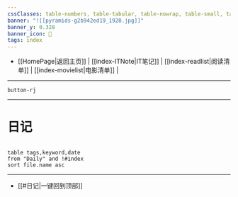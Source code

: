 ```yaml
---
cssClasses: table-numbers, table-tabular, table-nowrap, table-small, table-lines, row-lines, col-lines, row-alt, table-max
banner: "![[pyramids-g2b942ed19_1920.jpg]]"
banner_y: 0.328
banner_icon: 🍋
tags: index
---
```


- [[HomePage|返回主页]]  | [[index-ITNote|IT笔记]]  | [[index-readlist|阅读清单]] | [[index-movielist|电影清单]] |
---

`button-rj`

---

# 日记   

```dataview 

table tags,keyword,date
from "Daily" and !#index
sort file.name asc

```

---
- [[#日记|一键回到顶部]]